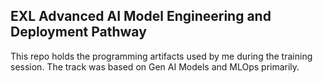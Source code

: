  ## EXL Advanced AI Model Engineering and Deployment Pathway

 This repo holds the programming artifacts used by me during the training session. The track was based on Gen AI Models and MLOps primarily.

